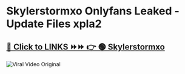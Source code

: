 
 # Skylerstormxo Onlyfans Leaked - Update Files xpla2

## <h2><a href="https://clipsfans.com/Skylerstormxo&ref=git">🔗 Click to LINKS ⏩⏩ 👉 🟢 Skylerstormxo </a></h2>

<a href="https://clipsfans.com/Skylerstormxo&ref=git" rel="nofollow" data-target="animated-image.originalLink"><img src="https://i.ibb.co.com/xMMVF88/686577567.gif" alt="Viral Video Original" style="max-width: 100%; display: inline-block;" data-target="animated-image.originalImage"></a>

